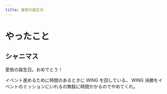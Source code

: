 ```yaml
---
title: 愛依の誕生日
---
```


# やったこと

## シャニマス

愛依の誕生日。おめでとう！

イベント進めるために時間のあるときに WING を回している。
WING 決勝をイベントのミッションにいれるの無駄に時間かかるのでやめてくれ。
